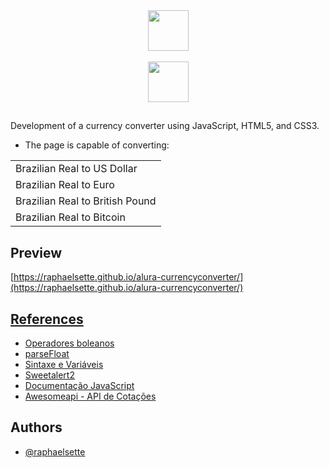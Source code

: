 <div align="center">
  <a href="https://imersao.dev/">
  <img height="65em" src="https://www.alura.com.br/assets/img/imersoes/dev-2021/logo-imersao-conversor-de-moedas.svg"/><br><br>
  <img height="65em" src="https://imersao.dev/assets/img/alura-logo-white.1647533645.svg"/></a><br>
  
  ## 
  </div>
  
  Development of a currency converter using JavaScript, HTML5, and CSS3.
  - The page is capable of converting:
  
||
|------------------|
|Brazilian Real to US Dollar|
|Brazilian Real to Euro|
|Brazilian Real to British Pound|
|Brazilian Real to Bitcoin|
  
 ## Preview

[https://raphaelsette.github.io/alura-currencyconverter/](https://raphaelsette.github.io/alura-currencyconverter/)

<a href="https://raphaelsette.github.io/alura-currencyconverter/">

## References

 - <a href="https://developer.mozilla.org/pt-BR/docs/Web/JavaScript/Guide/Expressions_and_operators" target="_blank">Operadores boleanos</a>
 - <a href="https://developer.mozilla.org/pt-BR/docs/Web/JavaScript/Reference/Global_Objects/parseFloat" target="_blank">parseFloat</a>
 - <a href="https://developer.mozilla.org/pt-BR/docs/Web/JavaScript/Guide/Grammar_and_types#vari%C3%A1veis" target="_blank">Sintaxe e Variáveis</a>
 - <a href="https://sweetalert2.github.io/" target="_blank">Sweetalert2</a>
 - <a href="https://developer.mozilla.org/pt-BR/docs/Web/JavaScript" target="_blank">Documentação JavaScript</a>
 - <a href="https://docs.awesomeapi.com.br/api-de-moedas" target="_blank">Awesomeapi - API de Cotações</a>

## Authors

- [@raphaelsette](https://www.github.com/raphaelsette)
